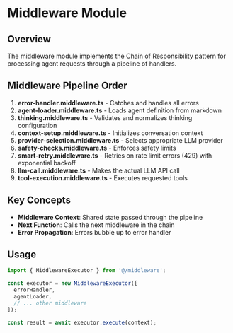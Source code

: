 # Middleware Module

## Overview

The middleware module implements the Chain of Responsibility pattern for
processing agent requests through a pipeline of handlers.

## Middleware Pipeline Order

1. **error-handler.middleware.ts** - Catches and handles all errors
2. **agent-loader.middleware.ts** - Loads agent definition from markdown
3. **thinking.middleware.ts** - Validates and normalizes thinking configuration
4. **context-setup.middleware.ts** - Initializes conversation context
5. **provider-selection.middleware.ts** - Selects appropriate LLM provider
6. **safety-checks.middleware.ts** - Enforces safety limits
7. **smart-retry.middleware.ts** - Retries on rate limit errors (429) with
   exponential backoff
8. **llm-call.middleware.ts** - Makes the actual LLM API call
9. **tool-execution.middleware.ts** - Executes requested tools

## Key Concepts

- **Middleware Context**: Shared state passed through the pipeline
- **Next Function**: Calls the next middleware in the chain
- **Error Propagation**: Errors bubble up to error handler

## Usage

```typescript
import { MiddlewareExecutor } from '@/middleware';

const executor = new MiddlewareExecutor([
  errorHandler,
  agentLoader,
  // ... other middleware
]);

const result = await executor.execute(context);
```
